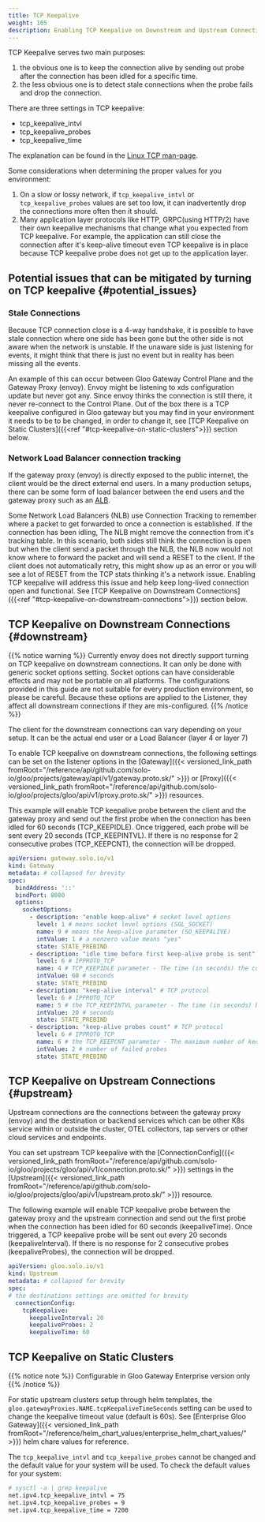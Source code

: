 ```yaml
---
title: TCP Keepalive
weight: 105
description: Enabling TCP Keepalive on Downstream and Upstream Connections
---
```


TCP Keepalive serves two main purposes:

1) the obvious one is to keep the connection alive by sending out probe after the connection has been idled for a specific time.
2) the less obvious one is to detect stale connections when the probe fails and drop the connection.

There are three settings in TCP keepalive:

- tcp_keepalive_intvl
- tcp_keepalive_probes
- tcp_keepalive_time

The explanation can be found in the [Linux TCP man-page](https://man7.org/linux/man-pages/man7/tcp.7.html).

Some considerations when determining the proper values for you environment:

1) On a slow or lossy network, if `tcp_keepalive_intvl` or `tcp_keepalive_probes` values are set too low, it can inadvertently
drop the connections more often then it should.
2) Many application layer protocols like HTTP, GRPC(using HTTP/2) have their own keepalive mechanisms that change what you
expected from TCP keepalive. For example, the application can still close the connection after it's keep-alive timeout even
TCP keepalive is in place because TCP keepalive probe does not get up to the application layer.  

## Potential issues that can be mitigated by turning on TCP keepalive {#potential_issues}

### Stale Connections

Because TCP connection close is a 4-way handshake, it is possible to have stale connection where one side has been gone
but the other side is not aware when the network is unstable. If the unaware side is just listening for events, it might think
that there is just no event but in reality has been missing all the events.

An example of this can occur between Gloo Gateway Control Plane and the Gateway Proxy (envoy). Envoy might be listening to
xds configuration update but never got any. Since envoy thinks the connection is still there, it never re-connect to the
Control Plane. Out of the box there is a TCP keepalive  configured in Gloo gateway but you may find in your environment it needs to be to be changed, in order to change it, see [TCP Keepalive on Static Clusters]({{<ref "#tcp-keepalive-on-static-clusters">}}) section below.

### Network Load Balancer connection tracking

If the gateway proxy (envoy) is directly exposed to the public internet, the client would be the direct external end users.
In a many production setups, there can be some form of load balancer between the end users and the gateway proxy such as an [ALB](https://docs.aws.amazon.com/elasticloadbalancing/latest/application/introduction.html).

Some Network Load Balancers (NLB) use Connection Tracking to remember where a packet to get forwarded to once a connection is established.
If the connection has been idling, The NLB might remove the connection from it's  tracking table. In this scenario, both sides still think
the connection is open but when the client send a packet through the NLB, the NLB now would not know where to forward the packet and will
send a RESET to the client. If the client does not automatically retry, this might show up as an error or you will see a lot of RESET from
the TCP stats thinking it's a network issue. Enabling TCP keepalive will address this issue and help keep long-lived connection open and
functional. See [TCP Keepalive on Downstream Connections]({{<ref "#tcp-keepalive-on-downstream-connections">}}) section below.

## TCP Keepalive on Downstream Connections {#downstream}

{{% notice warning %}}
Currently envoy does not directly support turning on TCP keepalive on downstream connections. It can only be done with generic socket options
setting. Socket options can have considerable effects and may not be portable on all platforms. The configurations provided in this guide are
not suitable for every production environment, so please be careful. Because these options are applied to the Listener, they affect all downstream connections
if they are mis-configured.
{{% /notice %}}

The client for the downstream connections can vary depending on your setup. It can be the actual end user or a Load Balancer (layer 4 or layer 7)

To enable TCP keepalive on downstream connections, the following settings can be set on the listener options
in the [Gateway]({{< versioned_link_path fromRoot="/reference/api/github.com/solo-io/gloo/projects/gateway/api/v1/gateway.proto.sk/" >}})
or [Proxy]({{< versioned_link_path fromRoot="/reference/api/github.com/solo-io/gloo/projects/gloo/api/v1/proxy.proto.sk/" >}})
resources.

This example will enable TCP keepalive probe between the client and the gateway proxy and send out the first
probe when the connection has been idled for 60 seconds (TCP_KEEPIDLE). Once triggered, each probe will be
sent every 20 seconds (TCP_KEEPINTVL). If there is no response for 2 consecutive probes (TCP_KEEPCNT), the
connection will be dropped.

```yaml
apiVersion: gateway.solo.io/v1
kind: Gateway
metadata: # collapsed for brevity
spec:
  bindAddress: '::'
  bindPort: 8080
  options:
    socketOptions:
      - description: "enable keep-alive" # socket level options
        level: 1 # means socket level options (SOL_SOCKET)
        name: 9 # means the keep-alive parameter (SO_KEEPALIVE)
        intValue: 1 # a nonzero value means "yes"
        state: STATE_PREBIND
      - description: "idle time before first keep-alive probe is sent" # TCP protocol
        level: 6 # IPPROTO_TCP
        name: 4 # TCP_KEEPIDLE parameter - The time (in seconds) the connection needs to remain idle before TCP starts sending keepalive probes
        intValue: 60 # seconds
        state: STATE_PREBIND
      - description: "keep-alive interval" # TCP protocol
        level: 6 # IPPROTO_TCP
        name: 5 # the TCP_KEEPINTVL parameter - The time (in seconds) between individual keepalive probes.
        intValue: 20 # seconds
        state: STATE_PREBIND
      - description: "keep-alive probes count" # TCP protocol
        level: 6 # IPPROTO_TCP
        name: 6 # the TCP_KEEPCNT parameter - The maximum number of keepalive probes TCP should send before dropping the connection
        intValue: 2 # number of failed probes
        state: STATE_PREBIND
```

## TCP Keepalive on Upstream Connections {#upstream}

Upstream connections are the connections between the gateway proxy (envoy) and the destination or backend services which can be other K8s
service within or outside the cluster, OTEL collectors, tap servers or other cloud services and endpoints.

You can set upstream TCP keepalive with the
[ConnectionConfig]({{< versioned_link_path fromRoot="/reference/api/github.com/solo-io/gloo/projects/gloo/api/v1/connection.proto.sk/" >}})
settings in the
[Upstream]({{< versioned_link_path fromRoot="/reference/api/github.com/solo-io/gloo/projects/gloo/api/v1/upstream.proto.sk/" >}}) resource.

The following example will enable TCP keepalive probe between the gateway proxy and the upstream connection and send out the first probe when the connection has been idled for 60 seconds (keepaliveTime). Once triggered,
a TCP keepalive probe will be sent out every 20 seconds (keepaliveInterval). If there is no response for 2 consecutive probes (keepaliveProbes), the connection will be dropped.

```yaml
apiVersion: gloo.solo.io/v1
kind: Upstream
metadata: # collapsed for brevity
spec:
# the destinations settings are omitted for brevity
  connectionConfig:
    tcpKeepalive:
      keepaliveInterval: 20
      keepaliveProbes: 2
      keepaliveTime: 60
```

## TCP Keepalive on Static Clusters

{{% notice note %}}
Configurable in Gloo Gateway Enterprise version only
{{% /notice %}}

For static upstream clusters setup through helm templates, the `gloo.gatewayProxies.NAME.tcpKeepaliveTimeSeconds`
setting can be used to change the keepalive timeout value (default is 60s). See
[Enterprise Gloo Gateway]({{< versioned_link_path fromRoot="/reference/helm_chart_values/enterprise_helm_chart_values/" >}}) helm chare values for reference.

The `tcp_keepalive_intvl` and `tcp_keepalive_probes` cannot be changed and the default value for your system will be used. To check the default values for your system:

```bash
# sysctl -a | grep keepalive
net.ipv4.tcp_keepalive_intvl = 75
net.ipv4.tcp_keepalive_probes = 9
net.ipv4.tcp_keepalive_time = 7200
```
